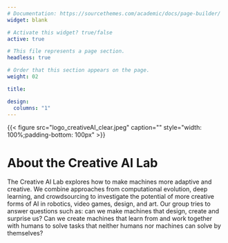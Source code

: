 ```yaml
---
# Documentation: https://sourcethemes.com/academic/docs/page-builder/
widget: blank

# Activate this widget? true/false
active: true

# This file represents a page section.
headless: true

# Order that this section appears on the page.
weight: 02

title: 

design:
  columns: "1"
---
```


{{< figure src="logo_creativeAI_clear.jpeg" caption="" style="width: 100%;padding-bottom: 100px" >}}

# About the Creative AI Lab

The Creative AI Lab explores how to make machines more adaptive and creative. We combine approaches from computational evolution, deep learning, and crowdsourcing to investigate the potential of more creative forms of AI in robotics, video games, design, and art. Our group tries to answer questions such as: can we make machines that design, create and surprise us? Can we create machines that learn from and work together with humans to solve tasks that neither humans nor machines can solve by themselves?

